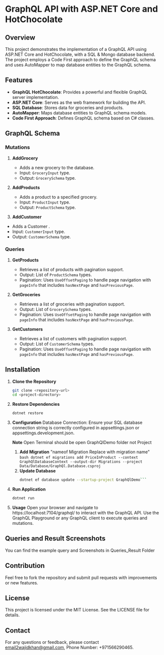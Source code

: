 # GraphQL API with ASP.NET Core and HotChocolate

## Overview

This project demonstrates the implementation of a GraphQL API using ASP.NET Core and HotChocolate, with a SQL & Mongo database backend. The project employs a Code First approach to define the GraphQL schema and uses AutoMapper to map database entities to the GraphQL schema.

## Features

- **GraphQL HotChocolate**: Provides a powerful and flexible GraphQL server implementation.
- **ASP.NET Core**: Serves as the web framework for building the API.
- **SQL Database**: Stores data for groceries and products.
- **AutoMapper**: Maps database entities to GraphQL schema models.
- **Code First Approach**: Defines GraphQL schema based on C# classes.

## GraphQL Schema

### Mutations

1. **AddGrocery**
   - Adds a new grocery to the database.
   - Input: `GroceryInput` type.
   - Output: `GrocerySchema` type.

2. **AddProducts**
   - Adds a product to a specified grocery.
   - Input: `ProductInput` type.
   - Output: `ProductSchema` type.

3. **AddCustomer**
  - Adds a Customer .
  - Input: `CustomerInput` type.
  - Output: `CustomerSchema` type.

### Queries

1. **GetProducts**
   - Retrieves a list of products with pagination support.
   - Output: List of `ProductSchema` types.
   - Pagination: Uses `UseOffsetPaging` to handle page navigation with `pageInfo` that includes `hasNextPage` and `hasPreviousPage`.

2. **GetGroceries**
   - Retrieves a list of groceries with pagination support.
   - Output: List of `GrocerySchema` types.
   - Pagination: Uses `UseOffsetPaging` to handle page navigation with `pageInfo` that includes `hasNextPage` and `hasPreviousPage`.


3. **GetCustomers**
   - Retrieves a list of customers with pagination support.
   - Output: List of `CustomerSchema` types.
   - Pagination: Uses `UseOffsetPaging` to handle page navigation with `pageInfo` that includes `hasNextPage` and `hasPreviousPage`.

## Installation

1. **Clone the Repository**
   ```bash
   git clone <repository-url>
   cd <project-directory>
2. **Restore Dependencies**

      ```bash 
      dotnet restore
      ```
3. **Configuration**
Database Connection: Ensure your SQL database connection string is correctly configured in appsettings.json or appsettings.development.json.
 
   **Note** Open Terminal should be open GraphQlDemo folder not Project 

   1.  **Add Migration** "nameof Migration Replace with migration name" 
           ```bash
           dotnet ef migrations add PriceInProduct --context GraphQlDatabaseContext --output-dir Migrations --project Data/Database/GraphQl.Database.csproj```
   2. **Update Database**
        ```bash
        dotnet ef database update --startup-project GraphQlDemo```
4. **Run Application**
      ```bash  
      dotnet run
      ```
5. **Usage**
Open your browser and navigate to https://localhost:7104/graphql/ to interact with the GraphQL API. 
Use the GraphQL Playground or any GraphQL client to execute queries and mutations.

## Queries and Result Screenshots
You can find the example query and Screenshots in Queries_Result Folder

## Contribution
Feel free to fork the repository and submit pull requests with improvements or new features.

## License
This project is licensed under the MIT License. See the LICENSE file for details.

## Contact
For any questions or feedback, please contact email2wajidkhan@gmail.com, Phone Number: +971566290465.